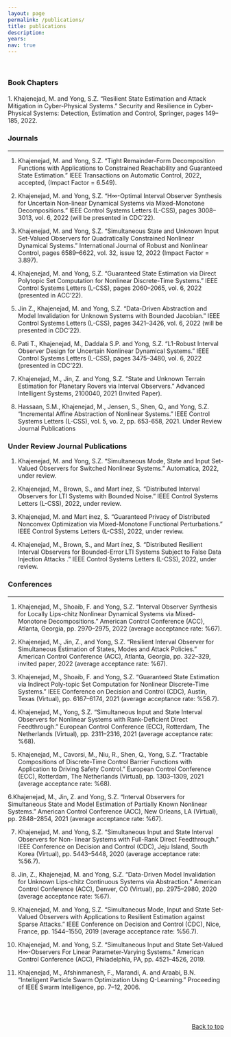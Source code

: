 ```yaml
---
layout: page
permalink: /publications/
title: publications
description: 
years: 
nav: true
---
```





<a name="journals"></a> 

<br /> 

###  **Book Chapters**
<p style="margin-bottom:0.5cm; margin-left: 0.5cm"> </p>
1. Khajenejad, M. and Yong, S.Z. “Resilient State Estimation and Attack Mitigation in Cyber-Physical Systems.” Security and Resilience in Cyber-Physical Systems: Detection, Estimation and Control, Springer, pages 149–185, 2022.

###  **Journals**


<p style="margin-bottom:0.5cm; margin-left: 0.5cm"> </p>


---
1. Khajenejad, M. and Yong, S.Z. “Tight Remainder-Form Decomposition Functions with Applications to Constrained Reachability and Guaranteed State Estimation.” IEEE Transactions on Automatic Control, 2022, accepted, (Impact Factor = 6.549).

2. Khajenejad, M. and Yong, S.Z. “H∞-Optimal Interval Observer Synthesis for Uncertain Non-linear Dynamical Systems via Mixed-Monotone Decompositions.” IEEE Control Systems Letters (L-CSS), pages 3008–3013, vol. 6, 2022 (will be presented in CDC’22).

3. Khajenejad, M. and Yong, S.Z. “Simultaneous State and Unknown Input Set-Valued Observers for Quadratically Constrained Nonlinear Dynamical Systems.” International Journal of Robust and Nonlinear Control, pages 6589–6622, vol. 32, issue 12, 2022 (Impact Factor = 3.897).

4. Khajenejad, M. and Yong, S.Z. “Guaranteed State Estimation via Direct Polytopic Set Computation for Nonlinear Discrete-Time Systems.” IEEE Control Systems Letters (L-CSS), pages 2060–2065, vol. 6, 2022 (presented in ACC’22).

5. Jin Z., Khajenejad, M. and Yong, S.Z. “Data-Driven Abstraction and Model Invalidation for Unknown Systems with Bounded Jacobian.” IEEE Control Systems Letters (L-CSS), pages 3421–3426, vol. 6, 2022 (will be presented in CDC’22).

6. Pati T., Khajenejad, M., Daddala S.P. and Yong, S.Z. “L1-Robust Interval Observer Design for Uncertain Nonlinear Dynamical Systems.” IEEE Control Systems Letters (L-CSS), pages 3475–3480, vol. 6, 2022 (presented in CDC’22).

7. Khajenejad, M., Jin, Z. and Yong, S.Z. “State and Unknown Terrain Estimation for Planetary Rovers via Interval Observers.” Advanced Intelligent Systems, 2100040, 2021 (Invited Paper).

8. Hassaan, S.M., Khajenejad, M., Jensen, S., Shen, Q., and Yong, S.Z. “Incremental Affine Abstraction of Nonlinear Systems.” IEEE Control Systems Letters (L-CSS), vol. 5, vo. 2, pp. 653-658, 2021.
Under Review Journal Publications


### Under Review Journal Publications
1. Khajenejad, M. and Yong, S.Z. “Simultaneous Mode, State and Input Set-Valued Observers for Switched Nonlinear Systems.” Automatica, 2022, under review.

2. Khajenejad, M., Brown, S., and Mart ́ınez, S. “Distributed Interval Observers for LTI Systems with Bounded Noise.” IEEE Control Systems Letters (L-CSS), 2022, under review.

3. Khajenejad, M. and Mart ́ınez, S. “Guaranteed Privacy of Distributed Nonconvex Optimization via Mixed-Monotone Functional Perturbations.” IEEE Control Systems Letters (L-CSS), 2022, under review.

4. Khajenejad, M., Brown, S., and Mart ́ınez, S. “Distributed Resilient Interval Observers for Bounded-Error LTI Systems Subject to False Data Injection Attacks .” IEEE Control Systems Letters (L-CSS), 2022, under review.




<a name="conferences"></a> 
### Conferences

<p style="margin-bottom:0.5cm; margin-left: 0.5cm"> </p>

---

1. Khajenejad, M., Shoaib, F. and Yong, S.Z. “Interval Observer Synthesis for Locally Lips-chitz Nonlinear Dynamical Systems via Mixed-Monotone Decompositions.” American Control Conference (ACC), Atlanta, Georgia, pp. 2970–2975, 2022 (average acceptance rate: %67).

2. Khajenejad, M., Jin, Z., and Yong, S.Z. “Resilient Interval Observer for Simultaneous Estimation of States, Modes and Attack Policies.” American Control Conference (ACC), Atlanta, Georgia, pp. 322–329, invited paper, 2022 (average acceptance rate: %67).

3. Khajenejad, M., Shoaib, F. and Yong, S.Z. “Guaranteed State Estimation via Indirect Poly-topic Set Computation for Nonlinear Discrete-Time Systems.” IEEE Conference on Decision and Control (CDC), Austin, Texas (Virtual), pp. 6167–6174, 2021 (average acceptance rate: %56.7).

4. Khajenejad, M., Yong, S.Z. “Simultaneous Input and State Interval Observers for Nonlinear Systems with Rank-Deficient Direct Feedthrough.” European Control Conference (ECC), Rotterdam, The Netherlands (Virtual), pp. 2311–2316, 2021 (average acceptance rate: %68).

5. Khajenejad, M., Cavorsi, M., Niu, R., Shen, Q., Yong, S.Z. “Tractable Compositions of Discrete-Time Control Barrier Functions with Application to Driving Safety Control.” European Control Conference (ECC), Rotterdam, The Netherlands (Virtual), pp. 1303–1309, 2021 (average acceptance rate: %68).

6.Khajenejad, M., Jin, Z. and Yong, S.Z. “Interval Observers for Simultaneous State and Model Estimation of Partially Known Nonlinear Systems.” American Control Conference (ACC), New Orleans, LA (Virtual), pp. 2848–2854, 2021 (average acceptance rate: %67).

7. Khajenejad, M. and Yong, S.Z. “Simultaneous Input and State Interval Observers for Non-
linear Systems with Full-Rank Direct Feedthrough.” IEEE Conference on Decision and Control (CDC), Jeju Island, South Korea (Virtual), pp. 5443–5448, 2020 (average acceptance rate: %56.7).

8. Jin, Z., Khajenejad, M. and Yong, S.Z. “Data-Driven Model Invalidation for Unknown Lips-chitz Continuous Systems via Abstraction.” American Control Conference (ACC), Denver, CO (Virtual), pp. 2975–2980, 2020 (average acceptance rate: %67).

9. Khajenejad, M. and Yong, S.Z. “Simultaneous Mode, Input and State Set-Valued Observers with Applications to Resilient Estimation against Sparse Attacks.” IEEE Conference on Decision and Control (CDC), Nice, France, pp. 1544–1550, 2019 (average acceptance rate: %56.7).

10. Khajenejad, M. and Yong, S.Z. “Simultaneous Input and State Set-Valued H∞-Observers For Linear Parameter-Varying Systems.” American Control Conference (ACC), Philadelphia, PA, pp. 4521–4526, 2019.

11. Khajenejad, M., Afshinmanesh, F., Marandi, A. and Araabi, B.N. “Intelligent Particle Swarm Optimization Using Q-Learning.” Proceeding of IEEE Swarm Intelligence, pp. 7–12, 2006.





<p style="margin-bottom:2.0cm; margin-left: 0.5cm"> </p>








<div style="text-align: right"> <a href="#top">Back to top</a> </div>
